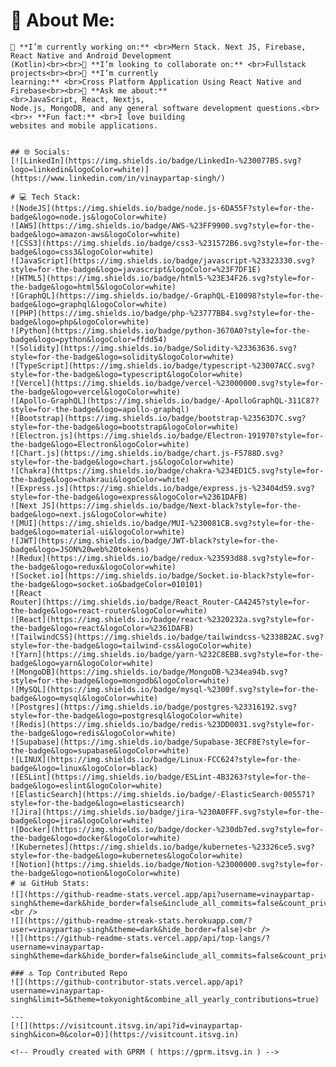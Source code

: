  # 💫 About Me:
    🔭 **I’m currently working on:** <br>Mern Stack. Next JS, Firebase, React Native and Android Development
    (Kotlin)<br><br>👯 **I’m looking to collaborate on:** <br>Fullstack projects<br><br>🌱 **I’m currently
    learning:** <br>Cross Platform Application Using React Native and Firebase<br><br>💬 **Ask me about:**
    <br>JavaScript, React, Nextjs,
    Node.js, MongoDB, and any general software development questions.<br><br>⚡ **Fun fact:** <br>I love building
    websites and mobile applications.


    ## 🌐 Socials:
    [![LinkedIn](https://img.shields.io/badge/LinkedIn-%230077B5.svg?logo=linkedin&logoColor=white)](https://www.linkedin.com/in/vinaypartap-singh/)

    # 💻 Tech Stack:
    ![NodeJS](https://img.shields.io/badge/node.js-6DA55F?style=for-the-badge&logo=node.js&logoColor=white)
    ![AWS](https://img.shields.io/badge/AWS-%23FF9900.svg?style=for-the-badge&logo=amazon-aws&logoColor=white)
    ![CSS3](https://img.shields.io/badge/css3-%231572B6.svg?style=for-the-badge&logo=css3&logoColor=white)
    ![JavaScript](https://img.shields.io/badge/javascript-%23323330.svg?style=for-the-badge&logo=javascript&logoColor=%23F7DF1E)
    ![HTML5](https://img.shields.io/badge/html5-%23E34F26.svg?style=for-the-badge&logo=html5&logoColor=white)
    ![GraphQL](https://img.shields.io/badge/-GraphQL-E10098?style=for-the-badge&logo=graphql&logoColor=white)
    ![PHP](https://img.shields.io/badge/php-%23777BB4.svg?style=for-the-badge&logo=php&logoColor=white)
    ![Python](https://img.shields.io/badge/python-3670A0?style=for-the-badge&logo=python&logoColor=ffdd54)
    ![Solidity](https://img.shields.io/badge/Solidity-%23363636.svg?style=for-the-badge&logo=solidity&logoColor=white)
    ![TypeScript](https://img.shields.io/badge/typescript-%23007ACC.svg?style=for-the-badge&logo=typescript&logoColor=white)
    ![Vercel](https://img.shields.io/badge/vercel-%23000000.svg?style=for-the-badge&logo=vercel&logoColor=white)
    ![Apollo-GraphQL](https://img.shields.io/badge/-ApolloGraphQL-311C87?style=for-the-badge&logo=apollo-graphql)
    ![Bootstrap](https://img.shields.io/badge/bootstrap-%23563D7C.svg?style=for-the-badge&logo=bootstrap&logoColor=white)
    ![Electron.js](https://img.shields.io/badge/Electron-191970?style=for-the-badge&logo=Electron&logoColor=white)
    ![Chart.js](https://img.shields.io/badge/chart.js-F5788D.svg?style=for-the-badge&logo=chart.js&logoColor=white)
    ![Chakra](https://img.shields.io/badge/chakra-%234ED1C5.svg?style=for-the-badge&logo=chakraui&logoColor=white)
    ![Express.js](https://img.shields.io/badge/express.js-%23404d59.svg?style=for-the-badge&logo=express&logoColor=%2361DAFB)
    ![Next JS](https://img.shields.io/badge/Next-black?style=for-the-badge&logo=next.js&logoColor=white)
    ![MUI](https://img.shields.io/badge/MUI-%230081CB.svg?style=for-the-badge&logo=material-ui&logoColor=white)
    ![JWT](https://img.shields.io/badge/JWT-black?style=for-the-badge&logo=JSON%20web%20tokens)
    ![Redux](https://img.shields.io/badge/redux-%23593d88.svg?style=for-the-badge&logo=redux&logoColor=white)
    ![Socket.io](https://img.shields.io/badge/Socket.io-black?style=for-the-badge&logo=socket.io&badgeColor=010101)
    ![React
    Router](https://img.shields.io/badge/React_Router-CA4245?style=for-the-badge&logo=react-router&logoColor=white)
    ![React](https://img.shields.io/badge/react-%2320232a.svg?style=for-the-badge&logo=react&logoColor=%2361DAFB)
    ![TailwindCSS](https://img.shields.io/badge/tailwindcss-%2338B2AC.svg?style=for-the-badge&logo=tailwind-css&logoColor=white)
    ![Yarn](https://img.shields.io/badge/yarn-%232C8EBB.svg?style=for-the-badge&logo=yarn&logoColor=white)
    ![MongoDB](https://img.shields.io/badge/MongoDB-%234ea94b.svg?style=for-the-badge&logo=mongodb&logoColor=white)
    ![MySQL](https://img.shields.io/badge/mysql-%2300f.svg?style=for-the-badge&logo=mysql&logoColor=white)
    ![Postgres](https://img.shields.io/badge/postgres-%23316192.svg?style=for-the-badge&logo=postgresql&logoColor=white)
    ![Redis](https://img.shields.io/badge/redis-%23DD0031.svg?style=for-the-badge&logo=redis&logoColor=white)
    ![Supabase](https://img.shields.io/badge/Supabase-3ECF8E?style=for-the-badge&logo=supabase&logoColor=white)
    ![LINUX](https://img.shields.io/badge/Linux-FCC624?style=for-the-badge&logo=linux&logoColor=black)
    ![ESLint](https://img.shields.io/badge/ESLint-4B3263?style=for-the-badge&logo=eslint&logoColor=white)
    ![ElasticSearch](https://img.shields.io/badge/-ElasticSearch-005571?style=for-the-badge&logo=elasticsearch)
    ![Jira](https://img.shields.io/badge/jira-%230A0FFF.svg?style=for-the-badge&logo=jira&logoColor=white)
    ![Docker](https://img.shields.io/badge/docker-%230db7ed.svg?style=for-the-badge&logo=docker&logoColor=white)
    ![Kubernetes](https://img.shields.io/badge/kubernetes-%23326ce5.svg?style=for-the-badge&logo=kubernetes&logoColor=white)
    ![Notion](https://img.shields.io/badge/Notion-%23000000.svg?style=for-the-badge&logo=notion&logoColor=white)
    # 📊 GitHub Stats:
    ![](https://github-readme-stats.vercel.app/api?username=vinaypartap-singh&theme=dark&hide_border=false&include_all_commits=false&count_private=false)<br />
    ![](https://github-readme-streak-stats.herokuapp.com/?user=vinaypartap-singh&theme=dark&hide_border=false)<br />
    ![](https://github-readme-stats.vercel.app/api/top-langs/?username=vinaypartap-singh&theme=dark&hide_border=false&include_all_commits=false&count_private=false&layout=compact)

    ### 🔝 Top Contributed Repo
    ![](https://github-contributor-stats.vercel.app/api?username=vinaypartap-singh&limit=5&theme=tokyonight&combine_all_yearly_contributions=true)

    ---
    [![](https://visitcount.itsvg.in/api?id=vinaypartap-singh&icon=0&color=0)](https://visitcount.itsvg.in)

    <!-- Proudly created with GPRM ( https://gprm.itsvg.in ) -->
